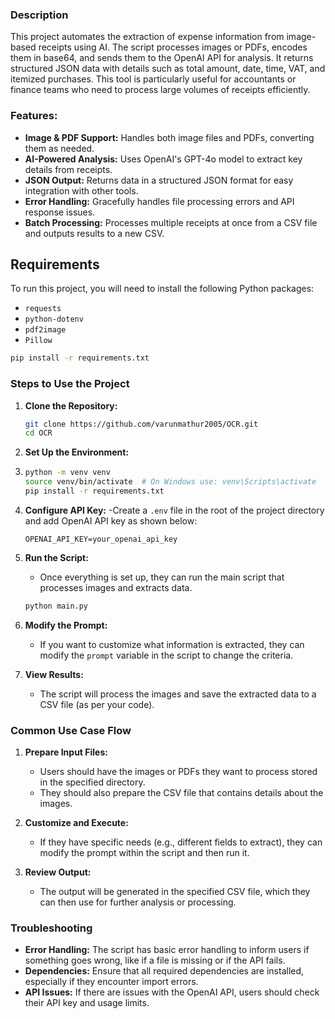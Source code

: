 ### **Description**

This project automates the extraction of expense information from image-based receipts using AI. The script processes images or PDFs, encodes them in base64, and sends them to the OpenAI API for analysis. It returns structured JSON data with details such as total amount, date, time, VAT, and itemized purchases. This tool is particularly useful for accountants or finance teams who need to process large volumes of receipts efficiently.

### **Features:**
- **Image & PDF Support:** Handles both image files and PDFs, converting them as needed.
- **AI-Powered Analysis:** Uses OpenAI's GPT-4o model to extract key details from receipts.
- **JSON Output:** Returns data in a structured JSON format for easy integration with other tools.
- **Error Handling:** Gracefully handles file processing errors and API response issues.
- **Batch Processing:** Processes multiple receipts at once from a CSV file and outputs results to a new CSV.

## Requirements
To run this project, you will need to install the following Python packages:
- `requests`
- `python-dotenv`
- `pdf2image`
- `Pillow`

```bash
pip install -r requirements.txt

```


### **Steps to Use the Project**

1. **Clone the Repository:**
   
   ```bash
   git clone https://github.com/varunmathur2005/OCR.git
   cd OCR
   ```

3. **Set Up the Environment:**
4. 
   ```bash
   python -m venv venv
   source venv/bin/activate  # On Windows use: venv\Scripts\activate
   pip install -r requirements.txt
   ```

5. **Configure API Key:**
   -Create a `.env` file in the root of the project directory and add OpenAI API key as shown below:

   ```plaintext
   OPENAI_API_KEY=your_openai_api_key
   ```

6. **Run the Script:**
   - Once everything is set up, they can run the main script that processes images and extracts data.

   ```bash
   python main.py
   ```

8. **Modify the Prompt:**
   - If you want to customize what information is extracted, they can modify the `prompt` variable in the script to change the criteria.

9. **View Results:**
   - The script will process the images and save the extracted data to a CSV file (as per your code).

### **Common Use Case Flow**

1. **Prepare Input Files:**
   - Users should have the images or PDFs they want to process stored in the specified directory.
   - They should also prepare the CSV file that contains details about the images.

2. **Customize and Execute:**
   - If they have specific needs (e.g., different fields to extract), they can modify the prompt within the script and then run it.

3. **Review Output:**
   - The output will be generated in the specified CSV file, which they can then use for further analysis or processing.

### **Troubleshooting**

- **Error Handling:** The script has basic error handling to inform users if something goes wrong, like if a file is missing or if the API fails.
- **Dependencies:** Ensure that all required dependencies are installed, especially if they encounter import errors.
- **API Issues:** If there are issues with the OpenAI API, users should check their API key and usage limits.
